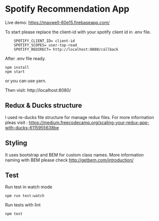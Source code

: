 # Spotify Recommendation App

Live demo: https://maxwell-60e15.firebaseapp.com/

To start please replace the client-id with your spotify client id in .env file.
```
    SPOTIFY_CLIENT_ID= client-id
    SPOTIFY_SCOPES= user-top-read
    SPOTIFY_REDIRECT= http://localhost:8080/callback
```

After .env file ready.
```
npm install
npm start
```

or you can use yarn.

Then visit: http://localhost:8080/

## Redux & Ducks structure
I used re-ducks file structure for manage redux files. For more information pleas visit : https://medium.freecodecamp.org/scaling-your-redux-app-with-ducks-6115955638be

## Styling
It uses bootstrap and BEM for custom class names. More information naming with BEM please check http://getbem.com/introduction/

## Test
Run test in watch mode
```
npm run test:watch
```

Run tests with lint
```
npm test
```
